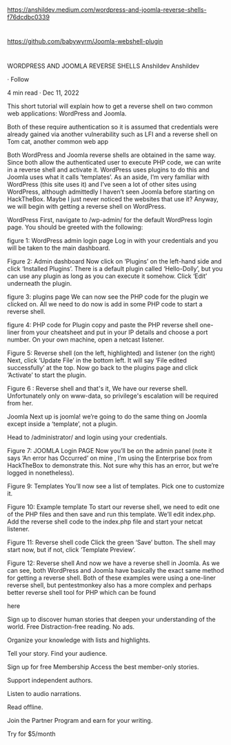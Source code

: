 

##
#
https://anshildev.medium.com/wordpress-and-joomla-reverse-shells-f76dcdbc0339
#
https://github.com/babywyrm/Joomla-webshell-plugin
#
##

WORDPRESS AND JOOMLA REVERSE SHELLS
Anshildev
Anshildev

·
Follow

4 min read
·
Dec 11, 2022




This short tutorial will explain how to get a reverse shell on two common web applications: WordPress and Joomla.

Both of these require authentication so it is assumed that credentials were already gained via another vulnerability such as LFI and a reverse shell on Tom cat, another common web app

Both WordPress and Joomla reverse shells are obtained in the same way. Since both allow the authenticated user to execute PHP code, we can write in a reverse shell and activate it. WordPress uses plugins to do this and Joomla uses what it calls ‘templates’. As an aside, I’m very familiar with WordPress (this site uses it) and I’ve seen a lot of other sites using WordPress, although admittedly I haven’t seen Joomla before starting on HackTheBox. Maybe I just never noticed the websites that use it? Anyway, we will begin with getting a reverse shell on WordPress.

WordPress
First, navigate to <url>/wp-admin/ for the default WordPress login page. You should be greeted with the following:


figure 1: WordPress admin login page
Log in with your credentials and you will be taken to the main dashboard.


Figure 2: Admin dashboard
Now click on ‘Plugins’ on the left-hand side and click ‘Installed Plugins’. There is a default plugin called ‘Hello-Dolly’, but you can use any plugin as long as you can execute it somehow. Click ‘Edit’ underneath the plugin.


figure 3: plugins page
We can now see the PHP code for the plugin we clicked on. All we need to do now is add in some PHP code to start a reverse shell.


figure 4: PHP code for Plugin
copy and paste the PHP reverse shell one-liner from your cheatsheet and put in your IP details and choose a port number. On your own machine, open a netcast listener.


Figure 5: Reverse shell (on the left, highlighted) and listener (on the right)
Next, click ‘Update File’ in the bottom left. It will say ‘File edited successfully’ at the top. Now go back to the plugins page and click ‘Activate’ to start the plugin.


Figure 6 : Reverse shell
and that's it, We have our reverse shell. Unfortunately only on www-data, so privilege's escalation will be required from her.

Joomla
Next up is joomla! we’re going to do the same thing on Joomla except inside a ‘template’, not a plugin.

Head to <Url>/administrator/ and login using your credentials.


Figure 7: JOOMLA Login PAGE
Now you’ll be on the admin panel (note it says ‘An error has Occurred’ on mine , I’m using the Enterprise box from HackTheBox to demonstrate this. Not sure why this has an error, but we’re logged in nonetheless).


Figure 9: Templates
You’ll now see a list of templates. Pick one to customize it.


Figure 10: Example template
To start our reverse shell, we need to edit one of the PHP files and then save and run this template. We’ll edit index.php. Add the reverse shell code to the index.php file and start your netcat listener.


Figure 11: Reverse shell code
Click the green ‘Save’ button. The shell may start now, but if not, click ‘Template Preview’.


Figure 12: Reverse shell
And now we have a reverse shell in Joomla. As we can see, both WordPress and Joomla have basically the exact same method for getting a reverse shell. Both of these examples were using a one-liner reverse shell, but pentestmonkey also has a more complex and perhaps better reverse shell tool for PHP which can be found

here



Sign up to discover human stories that deepen your understanding of the world.
Free
Distraction-free reading. No ads.

Organize your knowledge with lists and highlights.

Tell your story. Find your audience.

Sign up for free
Membership
Access the best member-only stories.

Support independent authors.

Listen to audio narrations.

Read offline.

Join the Partner Program and earn for your writing.

Try for $5/month



